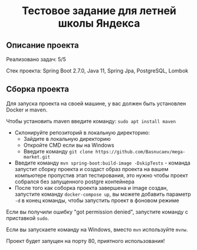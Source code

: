 <h1 align="center">Тестовое задание для летней школы Яндекса</h1>

## Описание проекта

Реализовано задач: 5/5

Стек проекта: Spring Boot 2.7.0, Java 11, Spring Jpa, PostgreSQL, Lombok


## Сборка проекта
Для запуска проекта на своей машине, у вас должен быть установлен Docker и maven.

Чтобы установить maven введите команду: `sudo apt install maven`

- Склонируйте репозиторий в локальную директорию:
    - Зайдите в локальную директорию
    - Откройте CMD если вы на Windows
    - Введите команду `git clone https://github.com/Basnucaev/mega-market.git`
- Введите команду `mvn spring-boot:build-image -DskipTests` - команда запустит сборку проекта и создаст образ проекта на вашем компьютере пропустив этап тестирования, это нужно чтобы проект собрался без запущенного postgre контейнера
- После того как соборка проекта завершена и image создан, запустите команду `docker-compose up`, вы можете добавить параметр `-d` в конец команды, чтобы запустить проект в фоновом режиме

Если вы получили ошибку "got permission denied", запустите команду с приставкой `sudo`.

Если вы запускаете команду на Windows, вместо `mvn` используйте `mvnw`.

Проект будет запущен на порту 80, приятного использования!

